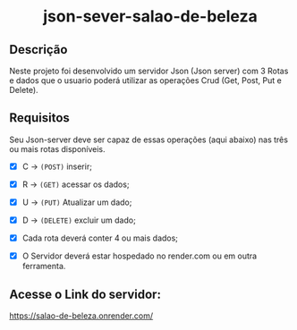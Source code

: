 <h1 align="center"> json-sever-salao-de-beleza </h1>

## Descrição 
Neste projeto foi desenvolvido um servidor Json (Json server) com 3 Rotas e dados que o usuario poderá utilizar as operações Crud (Get, Post, Put e Delete).
## Requisitos
Seu Json-server deve ser capaz de essas operações (aqui abaixo) nas três ou mais rotas disponíveis.
- [x]  C -> `(POST)` inserir;
- [x]  R -> `(GET)` acessar os dados;
- [x]  U -> `(PUT)` Atualizar um dado;
- [x]  D -> `(DELETE)` excluir um dado;
- [x] Cada rota deverá conter 4 ou mais dados;
- [x] O Servidor deverá estar hospedado no render.com ou em outra ferramenta.



## Acesse o Link do servidor:
https://salao-de-beleza.onrender.com/
